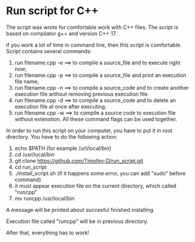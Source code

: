 # Run script for C++
The script was wrote for comfortable work with C++ files.
The script is based on compilator g++ and version C++ 17.

if you work a lot of time in command line, then this script is comfortable.
Script contains several commands:
1) run filename.cpp -e ==> to compile a source_file and to execute right now;
2) run filename.cpp -p ==> to compile a source_file and print an execution file name;
3) run filename.cpp -n ==> to compile a source_code and to create another execution file without removing previous execution file.
4) run filename.cpp -d ==> to compile a source_code and to delete an execution file at once after executing.
5) run filename.cpp -w ==> to compile a source code to execution file without extenstion.
All these command flags can be used together.

In order to run this script on your computer, you have to put it in root directory.
You have to do the following action:
1) echo $PATH (for example /url/local/bin)
2) cd /usr/local/bin
3) git clone https://github.com/Timofey-D/run_script.git
4) cd run_script
5) ./install_script.sh (if it happens some error, you can add "sudo" before command)
6) it must appear execution file on the current directory, which called "runcpp"
7) mv runcpp /usr/local/bin

A message will be printed about succesful finished installing. 

Execution file called "runcpp" will be in previous directory.

After that, everything has to work!
